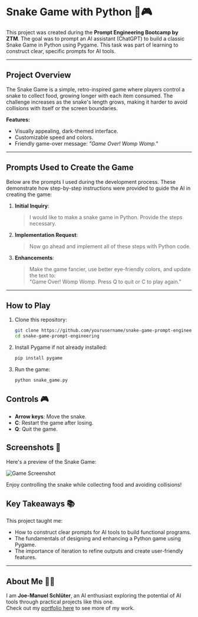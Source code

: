 # Snake Game with Python 🐍🎮

This project was created during the **Prompt Engineering Bootcamp by ZTM**. The goal was to prompt an AI assistant (ChatGPT) to build a classic Snake Game in Python using Pygame. This task was part of learning to construct clear, specific prompts for AI tools.

---

## Project Overview

The Snake Game is a simple, retro-inspired game where players control a snake to collect food, growing longer with each item consumed. The challenge increases as the snake's length grows, making it harder to avoid collisions with itself or the screen boundaries.

**Features:**
- Visually appealing, dark-themed interface.
- Customizable speed and colors.
- Friendly game-over message: _"Game Over! Womp Womp."_

---

## Prompts Used to Create the Game

Below are the prompts I used during the development process. These demonstrate how step-by-step instructions were provided to guide the AI in creating the game:

1. **Initial Inquiry**:
   > I would like to make a snake game in Python. Provide the steps necessary.

2. **Implementation Request**:
   > Now go ahead and implement all of these steps with Python code.

3. **Enhancements**:
   > Make the game fancier, use better eye-friendly colors, and update the text to:  
   > "Game Over! Womp Womp. Press Q to quit or C to play again."

---

## How to Play

1. Clone this repository:
   ```bash
   git clone https://github.com/yourusername/snake-game-prompt-engineering.git
   cd snake-game-prompt-engineering

2. Install Pygame if not already installed:
   ```bash
   pip install pygame

3. Run the game:
   ```bash
   python snake_game.py

## Controls 🎮

- **Arrow keys**: Move the snake.  
- **C**: Restart the game after losing.  
- **Q**: Quit the game.  

## Screenshots 📸

Here's a preview of the Snake Game:

![Game Screenshot](screenshots/game_screenshot.png)

Enjoy controlling the snake while collecting food and avoiding collisions!

## Key Takeaways 📚

This project taught me:  
- How to construct clear prompts for AI tools to build functional programs.  
- The fundamentals of designing and enhancing a Python game using Pygame.  
- The importance of iteration to refine outputs and create user-friendly features.  

---

## About Me 🙋‍♂️

I am **Joe-Manuel Schlüter**, an AI enthusiast exploring the potential of AI tools through practical projects like this one.  
Check out my [portfolio here](https://joesaistuff.github.io/) to see more of my work.

